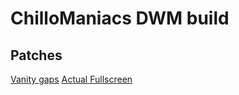# ChilloManiacs DWM build

## Patches
[Vanity gaps](https://dwm.suckless.org/patches/vanitygaps/dwm-vanitygaps-20190508-6.2.diff)
[Actual Fullscreen](https://dwm.suckless.org/patches/actualfullscreen/dwm-actualfullscreen-20191112-cb3f58a.diff)